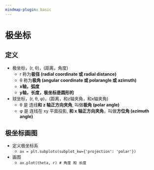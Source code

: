 ```yaml
---
mindmap-plugin: basic
---
```


# 极坐标

## 定义
- 极坐标，(r, θ)，(距离，角度)
    - r 称为**极径 (radial coordinate 或 radial distance)**
    - θ 称为**极角 (angular coordinate 或 polarangle 或 azimuth)**
    - **x轴，弧度**
    - **y轴，长度，极坐标是圆形的**
- 球坐标，(r, θ, φ)，(距离，和z轴夹角，和x轴夹角)
    - θ 是 连线**和 z 轴正方向夹角**, 叫做**极角 (polar angle)**
    - φ 是 连线在 xy 平面投影, **和 x 轴正方向夹角**，叫做**方位角 (azimuth angle)**

## 极坐标画图
- 定义极坐标系
	- `ax = plt.subplots(subplot_kw={'projection': 'polar'})`
- 画图
	- `ax.plot(theta, r) # 角度 和 长度`